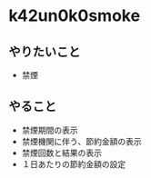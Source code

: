 # k42un0k0smoke

## やりたいこと

- 禁煙

## やること

- 禁煙期間の表示
- 禁煙機関に伴う、節約金額の表示
- 禁煙回数と結果の表示
- １日あたりの節約金額の設定
